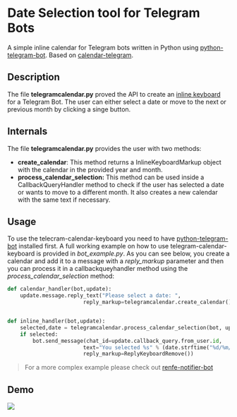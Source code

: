 # Date Selection tool for Telegram Bots
A simple inline calendar for Telegram bots written in Python using [python-telegram-bot](https://github.com/python-telegram-bot/python-telegram-bot). Based on [calendar-telegram](https://github.com/unmonoqueteclea/calendar-telegram).
## Description
The file **telegramcalendar.py** proved the API to create an [inline keyboard](https://core.telegram.org/bots/2-0-intro) for a Telegram Bot. The user can either select a date or move to the next or previous month by clicking a singe button.

## Internals
The file **telegramcalendar.py** provides the user with two methods:
* **create_calendar**: This method returns a InlineKeyboardMarkup object with the calendar in the provided year and month.
* **process_calendar_selection:** This method can be used inside a CallbackQueryHandler method to check if the user has selected a date or wants to move to a different month. It also creates a new calendar with the same text if necessary.

## Usage
To use the telecram-calendar-keyboard you need to have [python-telegram-bot](https://github.com/python-telegram-bot/python-telegram-bot) installed first. A full working example on how to use telegram-calendar-keyboard is provided in *bot_example.py*. As you can see below, you create a calendar and add it to a message with a *reply_markup* parameter and then you can process it in a callbackqueyhandler method using the *process_calendar_selection* method:
```python
def calendar_handler(bot,update):
    update.message.reply_text("Please select a date: ",
                        reply_markup=telegramcalendar.create_calendar())


def inline_handler(bot,update):
    selected,date = telegramcalendar.process_calendar_selection(bot, update)
    if selected:
        bot.send_message(chat_id=update.callback_query.from_user.id,
                        text="You selected %s" % (date.strftime("%d/%m/%Y")),
                        reply_markup=ReplyKeyboardRemove())
```

> For a more complex example please check out [renfe-notifier-bot](https://github.com/grcanosa/renfe-notifier-bot)

## Demo
![](https://github.com/grcanosa/telegram-calendar-keyboard/blob/master/example.gif)
